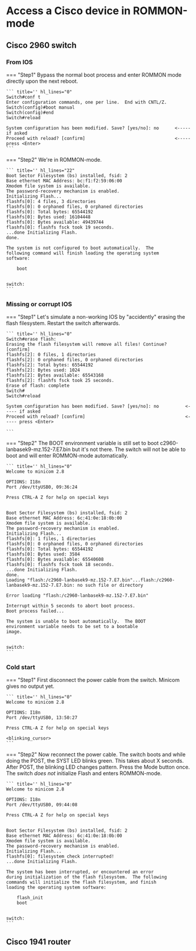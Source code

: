 # Access a Cisco device in ROMMON-mode
## Cisco 2960 switch
### From IOS

=== "Step1"
    Bypass the normal boot process and enter ROMMON mode directly upon the next reboot.

    ``` title='' hl_lines="0"
    Switch#conf t
    Enter configuration commands, one per line.  End with CNTL/Z.
    Switch(config)#boot manual 
    Switch(config)#end
    Switch#reload

    System configuration has been modified. Save? [yes/no]: no      <----- if asked
    Proceed with reload? [confirm]                                  <----- press <Enter>
    ```

=== "Step2"
    We're in ROMMON-mode.

    ``` title='' hl_lines="22"
    Boot Sector Filesystem (bs) installed, fsid: 2
    Base ethernet MAC Address: bc:f1:f2:59:06:00
    Xmodem file system is available.
    The password-recovery mechanism is enabled.
    Initializing Flash...
    flashfs[0]: 4 files, 3 directories
    flashfs[0]: 0 orphaned files, 0 orphaned directories
    flashfs[0]: Total bytes: 65544192
    flashfs[0]: Bytes used: 16104448
    flashfs[0]: Bytes available: 49439744
    flashfs[0]: flashfs fsck took 19 seconds.
    ...done Initializing Flash.
    done.

    The system is not configured to boot automatically.  The
    following command will finish loading the operating system
    software:

        boot


    switch:
    ```

### Missing or corrupt IOS

=== "Step1"
    Let's simulate a non-working IOS by "accidently" erasing the flash filesystem. Restart the switch afterwards.

    ``` title='' hl_lines="0"
    Switch#erase flash:
    Erasing the flash filesystem will remove all files! Continue? [confirm]
    flashfs[2]: 0 files, 1 directories
    flashfs[2]: 0 orphaned files, 0 orphaned directories
    flashfs[2]: Total bytes: 65544192
    flashfs[2]: Bytes used: 1024
    flashfs[2]: Bytes available: 65543168
    flashfs[2]: flashfs fsck took 25 seconds.
    Erase of flash: complete
    Switch#
    Switch#reload

    System configuration has been modified. Save? [yes/no]: no          <----- if asked
    Proceed with reload? [confirm]                                      <----- press <Enter>

    ```

=== "Step2"
    The BOOT environment variable is still set to boot c2960-lanbasek9-mz.152-7.E7.bin but it's not there. The switch will not be able to boot and will enter ROMMON-mode automatically.

    ``` title='' hl_lines="0"
    Welcome to minicom 2.8

    OPTIONS: I18n 
    Port /dev/ttyUSB0, 09:36:24

    Press CTRL-A Z for help on special keys


    Boot Sector Filesystem (bs) installed, fsid: 2
    Base ethernet MAC Address: 6c:41:0e:18:0b:00
    Xmodem file system is available.
    The password-recovery mechanism is enabled.
    Initializing Flash...
    flashfs[0]: 1 files, 1 directories
    flashfs[0]: 0 orphaned files, 0 orphaned directories
    flashfs[0]: Total bytes: 65544192
    flashfs[0]: Bytes used: 3584
    flashfs[0]: Bytes available: 65540608
    flashfs[0]: flashfs fsck took 18 seconds.
    ...done Initializing Flash.
    done.
    Loading "flash:/c2960-lanbasek9-mz.152-7.E7.bin"...flash:/c2960-lanbasek9-mz.152-7.E7.bin: no such file or directory

    Error loading "flash:/c2960-lanbasek9-mz.152-7.E7.bin"

    Interrupt within 5 seconds to abort boot process.
    Boot process failed...

    The system is unable to boot automatically.  The BOOT
    environment variable needs to be set to a bootable
    image.


    switch:
    ```

### Cold start

=== "Step1"
    First disconnect the power cable from the switch. Minicom gives no output yet.

    ``` title='' hl_lines="0"
    Welcome to minicom 2.8

    OPTIONS: I18n 
    Port /dev/ttyUSB0, 13:50:27

    Press CTRL-A Z for help on special keys

    <blinking_cursor>
    ```

=== "Step2"
    Now reconnect the power cable. The switch boots and while doing the POST, the SYST LED blinks green.
    This takes about X seconds. After POST, the blinking LED changes pattern. Press the Mode button once. The switch _does not_ initialize Flash and enters ROMMON-mode.

    ``` title='' hl_lines="0"
    Welcome to minicom 2.8

    OPTIONS: I18n 
    Port /dev/ttyUSB0, 09:44:08

    Press CTRL-A Z for help on special keys


    Boot Sector Filesystem (bs) installed, fsid: 2
    Base ethernet MAC Address: 6c:41:0e:18:0b:00
    Xmodem file system is available.
    The password-recovery mechanism is enabled.
    Initializing Flash...
    flashfs[0]: filesystem check interrupted!
    ...done Initializing Flash.

    The system has been interrupted, or encountered an error
    during initialization of the flash filesystem.  The following
    commands will initialize the flash filesystem, and finish
    loading the operating system software:

        flash_init
        boot


    switch:
    ```

## Cisco 1941 router